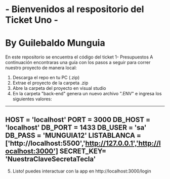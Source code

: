 # - Bienvenidos al respositorio del Ticket Uno -

# By Guilebaldo Munguia
En este repositorio se encuentra el código del ticket 1- Presupuestos
A continuación encontraras una guía con los pasos a seguir para correr nuestro proyecto de manera local:

1. Descarga el repo en tu PC (.zip)
2. Extrae el proyecto de la carpeta .zip
3. Abre la carpeta del proyecto en visual studio
4. En la carpeta "back-end" genera un nuevo archivo ".ENV" e ingresa los siguientes valores:
-------------------------------------------------------------------------------------------------
HOST = 'localhost'
PORT = 3000
DB_HOST = 'localhost'
DB_PORT = 1433
DB_USER = 'sa'
DB_PASS = 'MUNGUIA12'
LISTABLANCA = ['http://localhost:5500','http://127.0.0.1','http://localhost:3000']
SECRET_KEY= 'NuestraClaveSecretaTecla'
------------------------------------------------------------------------------------------------

5. Listo! puedes interactuar con la app en http://localhost:3000/login


